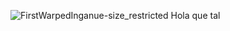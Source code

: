 ![FirstWarpedInganue-size_restricted](https://user-images.githubusercontent.com/76780290/194182644-27c3bda7-fef2-4a53-a9ff-a485b244dcd3.gif)
Hola que tal

